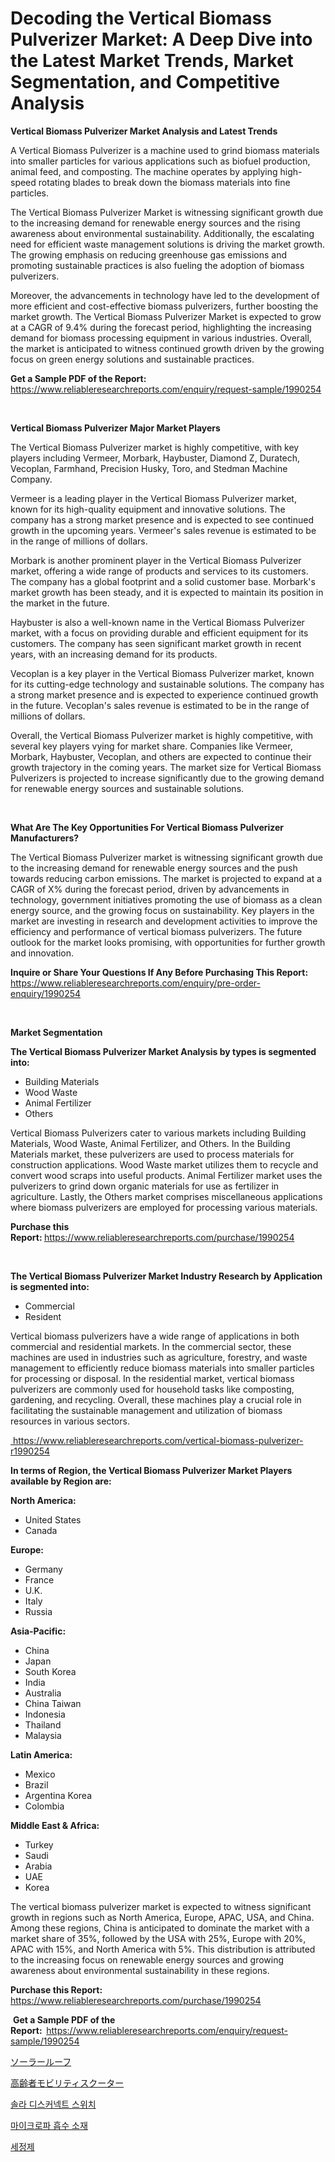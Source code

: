 <p><h1>Decoding the Vertical Biomass Pulverizer Market: A Deep Dive into the Latest Market Trends, Market Segmentation, and Competitive Analysis</h1></p><p><strong>Vertical Biomass Pulverizer Market Analysis and Latest Trends</strong></p>
<p><p>A Vertical Biomass Pulverizer is a machine used to grind biomass materials into smaller particles for various applications such as biofuel production, animal feed, and composting. The machine operates by applying high-speed rotating blades to break down the biomass materials into fine particles.</p><p>The Vertical Biomass Pulverizer Market is witnessing significant growth due to the increasing demand for renewable energy sources and the rising awareness about environmental sustainability. Additionally, the escalating need for efficient waste management solutions is driving the market growth. The growing emphasis on reducing greenhouse gas emissions and promoting sustainable practices is also fueling the adoption of biomass pulverizers.</p><p>Moreover, the advancements in technology have led to the development of more efficient and cost-effective biomass pulverizers, further boosting the market growth. The Vertical Biomass Pulverizer Market is expected to grow at a CAGR of 9.4% during the forecast period, highlighting the increasing demand for biomass processing equipment in various industries. Overall, the market is anticipated to witness continued growth driven by the growing focus on green energy solutions and sustainable practices.</p></p>
<p><strong>Get a Sample PDF of the Report:&nbsp;</strong> <a href="https://www.reliableresearchreports.com/enquiry/request-sample/1990254">https://www.reliableresearchreports.com/enquiry/request-sample/1990254</a></p>
<p>&nbsp;</p>
<p><strong>Vertical Biomass Pulverizer Major Market Players</strong></p>
<p><p>The Vertical Biomass Pulverizer market is highly competitive, with key players including Vermeer, Morbark, Haybuster, Diamond Z, Duratech, Vecoplan, Farmhand, Precision Husky, Toro, and Stedman Machine Company. </p><p>Vermeer is a leading player in the Vertical Biomass Pulverizer market, known for its high-quality equipment and innovative solutions. The company has a strong market presence and is expected to see continued growth in the upcoming years. Vermeer's sales revenue is estimated to be in the range of millions of dollars.</p><p>Morbark is another prominent player in the Vertical Biomass Pulverizer market, offering a wide range of products and services to its customers. The company has a global footprint and a solid customer base. Morbark's market growth has been steady, and it is expected to maintain its position in the market in the future.</p><p>Haybuster is also a well-known name in the Vertical Biomass Pulverizer market, with a focus on providing durable and efficient equipment for its customers. The company has seen significant market growth in recent years, with an increasing demand for its products.</p><p>Vecoplan is a key player in the Vertical Biomass Pulverizer market, known for its cutting-edge technology and sustainable solutions. The company has a strong market presence and is expected to experience continued growth in the future. Vecoplan's sales revenue is estimated to be in the range of millions of dollars.</p><p>Overall, the Vertical Biomass Pulverizer market is highly competitive, with several key players vying for market share. Companies like Vermeer, Morbark, Haybuster, Vecoplan, and others are expected to continue their growth trajectory in the coming years. The market size for Vertical Biomass Pulverizers is projected to increase significantly due to the growing demand for renewable energy sources and sustainable solutions.</p></p>
<p>&nbsp;</p>
<p><strong>What Are The Key Opportunities For Vertical Biomass Pulverizer Manufacturers?</strong></p>
<p><p>The Vertical Biomass Pulverizer market is witnessing significant growth due to the increasing demand for renewable energy sources and the push towards reducing carbon emissions. The market is projected to expand at a CAGR of X% during the forecast period, driven by advancements in technology, government initiatives promoting the use of biomass as a clean energy source, and the growing focus on sustainability. Key players in the market are investing in research and development activities to improve the efficiency and performance of vertical biomass pulverizers. The future outlook for the market looks promising, with opportunities for further growth and innovation.</p></p>
<p><strong>Inquire or Share Your Questions If Any Before Purchasing This Report:</strong> <a href="https://www.reliableresearchreports.com/enquiry/pre-order-enquiry/1990254">https://www.reliableresearchreports.com/enquiry/pre-order-enquiry/1990254</a></p>
<p>&nbsp;</p>
<p><strong>Market Segmentation</strong></p>
<p><strong>The Vertical Biomass Pulverizer Market Analysis by types is segmented into:</strong></p>
<p><ul><li>Building Materials</li><li>Wood Waste</li><li>Animal Fertilizer</li><li>Others</li></ul></p>
<p><p>Vertical Biomass Pulverizers cater to various markets including Building Materials, Wood Waste, Animal Fertilizer, and Others. In the Building Materials market, these pulverizers are used to process materials for construction applications. Wood Waste market utilizes them to recycle and convert wood scraps into useful products. Animal Fertilizer market uses the pulverizers to grind down organic materials for use as fertilizer in agriculture. Lastly, the Others market comprises miscellaneous applications where biomass pulverizers are employed for processing various materials.</p></p>
<p><strong>Purchase this Report:&nbsp;</strong><a href="https://www.reliableresearchreports.com/purchase/1990254">https://www.reliableresearchreports.com/purchase/1990254</a></p>
<p>&nbsp;</p>
<p><strong>The Vertical Biomass Pulverizer Market Industry Research by Application is segmented into:</strong></p>
<p><ul><li>Commercial</li><li>Resident</li></ul></p>
<p><p>Vertical biomass pulverizers have a wide range of applications in both commercial and residential markets. In the commercial sector, these machines are used in industries such as agriculture, forestry, and waste management to efficiently reduce biomass materials into smaller particles for processing or disposal. In the residential market, vertical biomass pulverizers are commonly used for household tasks like composting, gardening, and recycling. Overall, these machines play a crucial role in facilitating the sustainable management and utilization of biomass resources in various sectors.</p></p>
<p><a href="https://www.reliableresearchreports.com/vertical-biomass-pulverizer-r1990254">&nbsp;https://www.reliableresearchreports.com/vertical-biomass-pulverizer-r1990254</a></p>
<p><strong>In terms of Region, the Vertical Biomass Pulverizer Market Players available by Region are:</strong></p>
<p>
    <p> <strong> North America: </strong>
        <ul>
            <li>United States</li>
            <li>Canada</li>
        </ul>
        </p> 
    <p> <strong> Europe: </strong>
        <ul>
            <li>Germany</li>
            <li>France</li>
            <li>U.K.</li>
            <li>Italy</li>
            <li>Russia</li>
        </ul>
        </p> 
    <p> <strong> Asia-Pacific: </strong>
        <ul>
            <li>China</li>
            <li>Japan</li>
            <li>South Korea</li>
            <li>India</li>
            <li>Australia</li>
            <li>China Taiwan</li>
            <li>Indonesia</li>
            <li>Thailand</li>
            <li>Malaysia</li>
        </ul>
        </p> 
    <p> <strong> Latin America: </strong>
        <ul>
            <li>Mexico</li>
            <li>Brazil</li>
            <li>Argentina Korea</li>
            <li>Colombia</li>
        </ul>
        </p> 
    <p> <strong> Middle East & Africa: </strong>
        <ul>
            <li>Turkey</li>
            <li>Saudi</li>
            <li>Arabia</li>
            <li>UAE</li>
            <li>Korea</li>
        </ul>
    </p>
    </p>
<p><p>The vertical biomass pulverizer market is expected to witness significant growth in regions such as North America, Europe, APAC, USA, and China. Among these regions, China is anticipated to dominate the market with a market share of 35%, followed by the USA with 25%, Europe with 20%, APAC with 15%, and North America with 5%. This distribution is attributed to the increasing focus on renewable energy sources and growing awareness about environmental sustainability in these regions.</p></p>
<p><strong>Purchase this Report: </strong><a href="https://www.reliableresearchreports.com/purchase/1990254">https://www.reliableresearchreports.com/purchase/1990254</a></p>
<p>&nbsp;<strong>Get a Sample PDF of the Report:&nbsp;&nbsp;</strong><a href="https://www.reliableresearchreports.com/enquiry/request-sample/1990254">https://www.reliableresearchreports.com/enquiry/request-sample/1990254</a></p>
<p><strong></strong></p>
<p><p><a href="https://github.com/Fatimaklein1/Market-Research-Report-List-1/blob/main/765437845743.md">ソーラールーフ</a></p><p><a href="https://medium.com/@abdielkilback/%E9%AB%98%E9%BD%A2%E8%80%85%E7%94%A8%E3%83%A2%E3%83%93%E3%83%AA%E3%83%86%E3%82%A3%E3%82%B9%E3%82%AF%E3%83%BC%E3%82%BF%E3%83%BC%E3%81%AE%E5%B8%82%E5%A0%B4%E8%A6%8F%E6%A8%A1-%E5%B8%82%E5%A0%B4%E5%8B%95%E5%90%91%E3%81%A8%E5%B8%82%E5%A0%B4%E4%BA%88%E6%B8%AC-2024%E5%B9%B4%E3%81%8B%E3%82%892031%E5%B9%B4-dcfc3326f5a2">高齢者モビリティスクーター</a></p><p><a href="https://github.com/novabrown3/Market-Research-Report-List-1/blob/main/312898141641.md">솔라 디스커넥트 스위치</a></p><p><a href="https://github.com/Tristiarton768456/Market-Research-Report-List-1/blob/main/775850441640.md">마이크로파 흡수 소재</a></p><p><a href="https://medium.com/@felipegrrady654556/%EC%84%B8%EC%A0%9C-%EC%8B%9C%EC%9E%A5-%EB%B6%84%EC%84%9D-%EA%B7%B8-%ED%96%A5%ED%9B%84-%EC%97%B0%ED%8F%89%EA%B7%A0-%EC%84%B1%EC%9E%A5%EB%A5%A0-%EC%8B%9C%EC%9E%A5-%EC%84%B8%EB%B6%84%ED%99%94-%EB%B0%8F-%EA%B8%80%EB%A1%9C%EB%B2%8C-%EC%82%B0%EC%97%85-%EA%B0%9C%EC%9A%94-80c1d326682f">세정제</a></p></p>